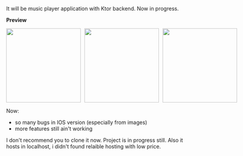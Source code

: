 It will be music player application with Ktor backend. 
Now in progress. 

**Preview**
<div style="display: flex; gap: 10px;">
    <img src="https://github.com/user-attachments/assets/02c2204c-c607-4733-bda0-507689df7387" width="200" style="object-fit: cover;" />
    <img src="https://github.com/user-attachments/assets/6b8fdeb7-797d-4d8c-bbb6-2619c9a31c71" width="200" style="object-fit: cover;" />
    <img src="https://github.com/user-attachments/assets/08d1c8c7-ecfa-4567-960f-164547d4b2c3" width="200" style="object-fit: cover;" />
</div>



Now:
- so many bugs in IOS version (especially from images)
- more features still ain't working

I don't recommend you to clone it now. Project is in progress still. Also it hosts in localhost, i didn't found relaible hosting with low price.
